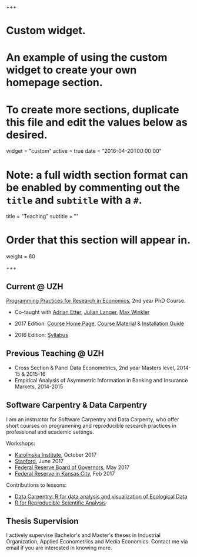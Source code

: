 +++
# Custom widget.
# An example of using the custom widget to create your own homepage section.
# To create more sections, duplicate this file and edit the values below as desired.
widget = "custom"
active = true
date = "2016-04-20T00:00:00"

# Note: a full width section format can be enabled by commenting out the `title` and `subtitle` with a `#`.
title = "Teaching"
subtitle = ""

# Order that this section will appear in.
weight = 60

+++

## Current @ UZH

[Programming Practices for Research in Economics](https://github.com/pp4rs), 2nd year PhD Course.

* Co-taught with [Adrian Etter](http://www.econ.uzh.ch/people/staff/etter.html), [Julian Langer](https://www.julianlanger.github.io), [Max Winkler](http://www.econ.uzh.ch/people/graduatestudents/winkler.html)

* 2017 Edition: [Course Home Page](http://pp4rs.github.io/2017-uzh), [Course Material](https://github.com/pp4rs/2017-uzh-course-material) & [Installation Guide](http://pp4rs.github.io/installation-guide)  

* 2016 Edition: [Syllabus](http://github.com/lachlandeer/lachlandeer.github.io/blob/master/static/syllabus-prog-course-2016.pdf)

<!-- * [Preliminary Syllabus](http://github.com/lachlandeer/lachlandeer.github.io/blob/master/static/syllabus-prog-course-2016.pdf)
* [Software Installation Guide](http://lachlandeer.github.io/prog-course-install-guide) -->

## Previous Teaching @ UZH
* Cross Section & Panel Data Econometrics, 2nd year Masters level, 2014-15 & 2015-16
* Empirical Analysis of Asymmetric Information in Banking and Insurance Markets, 2014-2015

## Software Carpentry & Data Carpentry

I am an instructor for Software Carpentry and Data Carpenty, who offer short courses on programming and reproducible research practices in professional and academic settings.

Workshops:

* [Karolinska Institute](https://hadrieng.github.io/2017-10-16-karolinska/), October 2017
* [Stanford](https://lachlandeer.github.io/2017-06-01-stanford/), June 2017
* [Federal Reserve Board of Governors](https://lachlandeer.github.io/2017-05-01-dc-frb/), May 2017
* [Federal Reserve in Kansas City](https://butterflyology.github.io/2017-02-14-kcfrb/), Feb 2017

Contributions to lessons:

* [Data Carpentry: R for data analysis and visualization of Ecological Data](http://datacarpentry.org/R-ecology-lesson)
* [R for Reproducible Scientific Analysis](http://swcarpentry.github.io/r-novice-gapminder/)

## Thesis Supervision

I actively supervise Bachelor's and Master's theses in Industrial Organization, Applied Econometrics and Media Economics. Contact me via email if you are interested in knowing more.
